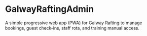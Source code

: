 # GalwayRaftingAdmin
A simple progressive web app (PWA) for Galway Rafting to manage bookings, guest check-ins, staff rota, and training manual access.
